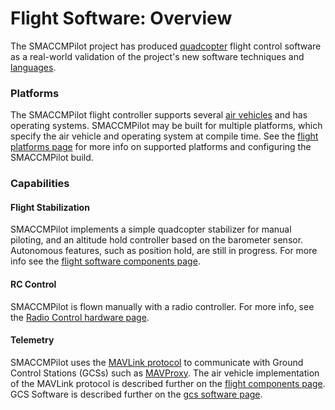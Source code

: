 # Flight Software: Overview

The SMACCMPilot project has produced [quadcopter][] flight control software as a
real-world validation of the project's new software techniques and
[languages][].

[quadcopter]: http://en.wikipedia.org/wiki/Quadcopter
[languages]: ../languages/

### Platforms

The SMACCMPilot flight controller supports several [air vehicles][] and has
operating systems. SMACCMPilot may be built for multiple platforms, which
specify the air vehicle and operating system at compile time. See the [flight
platforms page][] for more info on supported platforms and configuring the
SMACCMPilot build.

[air vehicles]: ../hardware/airvehicle-overview.html
[flight platforms page]: flight-platforms.html

### Capabilities

#### Flight Stabilization

SMACCMPilot implements a simple quadcopter stabilizer for manual piloting,
and an altitude hold controller based on the barometer sensor.
Autonomous features, such as position hold, are still in progress. For more info
see the [flight software components page][flight-components].

[flight-components]: flight-components.html

#### RC Control

SMACCMPilot is flown manually with a radio controller. For more info, see the
[Radio Control hardware page][rc].

[rc]: ../hardware/rc-controller.html

#### Telemetry

SMACCMPilot uses the [MAVLink protocol][mavlink] to communicate with Ground
Control Stations (GCSs) such as [MAVProxy][]. The air vehicle implementation of
the MAVLink protocol is described further on the [flight components
page][flight-components]. GCS Software is described further on the [gcs software
page][].

[MAVProxy]: http://qgroundcontrol.org/mavlink/mavproxy_startpage
[mavlink]: http://qgroundcontrol.org/mavlink/start
[gcs software page]: gcs-overview.html
